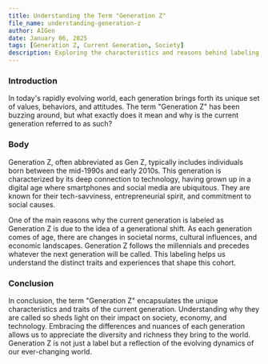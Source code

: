 ```yaml
---
title: Understanding the Term "Generation Z"
file_name: understanding-generation-z
author: AIGen
date: January 06, 2025
tags: [Generation Z, Current Generation, Society]
description: Exploring the characteristics and reasons behind labeling the current generation as Generation Z.
---
```


### Introduction
In today's rapidly evolving world, each generation brings forth its unique set of values, behaviors, and attitudes. The term "Generation Z" has been buzzing around, but what exactly does it mean and why is the current generation referred to as such?

### Body
Generation Z, often abbreviated as Gen Z, typically includes individuals born between the mid-1990s and early 2010s. This generation is characterized by its deep connection to technology, having grown up in a digital age where smartphones and social media are ubiquitous. They are known for their tech-savviness, entrepreneurial spirit, and commitment to social causes.

One of the main reasons why the current generation is labeled as Generation Z is due to the idea of a generational shift. As each generation comes of age, there are changes in societal norms, cultural influences, and economic landscapes. Generation Z follows the millennials and precedes whatever the next generation will be called. This labeling helps us understand the distinct traits and experiences that shape this cohort.

### Conclusion
In conclusion, the term "Generation Z" encapsulates the unique characteristics and traits of the current generation. Understanding why they are called so sheds light on their impact on society, economy, and technology. Embracing the differences and nuances of each generation allows us to appreciate the diversity and richness they bring to the world. Generation Z is not just a label but a reflection of the evolving dynamics of our ever-changing world.